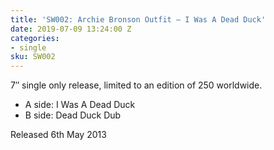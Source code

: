 ```yaml
---
title: 'SW002: Archie Bronson Outfit – I Was A Dead Duck'
date: 2019-07-09 13:24:00 Z
categories:
- single
sku: SW002
---
```


7″ single only release, limited to an edition of 250 worldwide.

* A side: I Was A Dead Duck
* B side: Dead Duck Dub

Released 6th May 2013